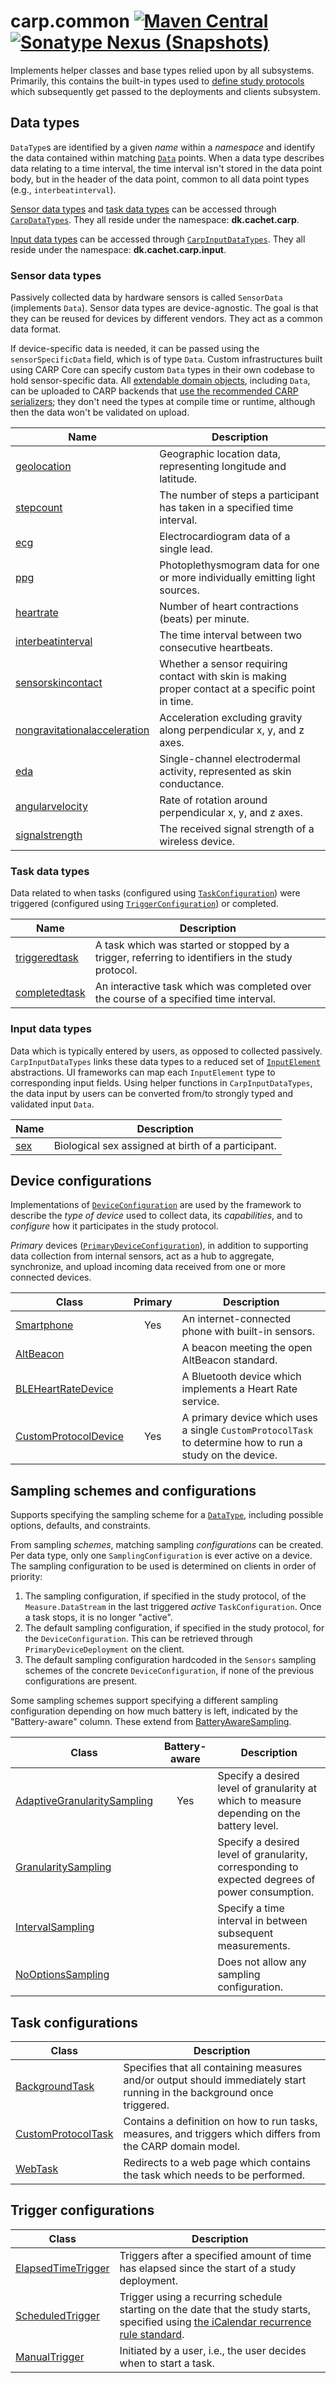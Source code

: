 # carp.common [![Maven Central](https://maven-badges.herokuapp.com/maven-central/dk.cachet.carp.common/carp.common/badge.svg)](https://mvnrepository.com/artifact/dk.cachet.carp.common) [![Sonatype Nexus (Snapshots)](https://img.shields.io/nexus/s/dk.cachet.carp.common/carp.common?server=https%3A%2F%2Foss.sonatype.org)](https://oss.sonatype.org/content/repositories/snapshots/dk/cachet/carp/common/)

Implements helper classes and base types relied upon by all subsystems.
Primarily, this contains the built-in types used to [define study protocols](carp-protocols.md#domain-objects)
which subsequently get passed to the deployments and clients subsystem.

## Data types

`DataType`s are identified by a given _name_ within a _namespace_ and identify the data contained within matching [`Data`](../carp.common/src/commonMain/kotlin/dk/cachet/carp/common/application/data/Data.kt) points.
When a data type describes data relating to a time interval, the time interval isn't stored in the data point body, but in the header of the data point, common to all data point types (e.g., `interbeatinterval`).

[Sensor data types](#sensor-data-types) and [task data types](#task-data-types) can be accessed through [`CarpDataTypes`](../carp.common/src/commonMain/kotlin/dk/cachet/carp/common/application/data/CarpDataTypes.kt).
They all reside under the namespace: **dk.cachet.carp**.

[Input data types](#input-data-types) can be accessed through [`CarpInputDataTypes`](../carp.common/src/commonMain/kotlin/dk/cachet/carp/common/application/data/input/CarpInputDataTypes.kt).
They all reside under the namespace: **dk.cachet.carp.input**.

### Sensor data types

Passively collected data by hardware sensors is called `SensorData` (implements `Data`).
Sensor data types are device-agnostic.
The goal is that they can be reused for devices by different vendors.
They act as a common data format.

If device-specific data is needed, it can be passed using the `sensorSpecificData` field, which is of type `Data`.
Custom infrastructures built using CARP Core can specify custom `Data` types in their own codebase to hold sensor-specific data.
All [extendable domain objects](carp-protocols.md#extending-domain-objects), including `Data`, can be uploaded to CARP backends that [use the recommended CARP serializers](serialization.md#unknownpolymorphicserializer-deserializing-unknown-types);
they don't need the types at compile time or runtime, although then the data won't be validated on upload.

| Name                                                                                                                                        | Description                                                                                        |
|---------------------------------------------------------------------------------------------------------------------------------------------|----------------------------------------------------------------------------------------------------|
| [geolocation](../carp.common/src/commonMain/kotlin/dk/cachet/carp/common/application/data/Geolocation.kt)                                   | Geographic location data, representing longitude and latitude.                                     |
| [stepcount](../carp.common/src/commonMain/kotlin/dk/cachet/carp/common/application/data/StepCount.kt)                                       | The number of steps a participant has taken in a specified time interval.                          |
| [ecg](../carp.common/src/commonMain/kotlin/dk/cachet/carp/common/application/data/ECG.kt)                                                   | Electrocardiogram data of a single lead.                                                           |
| [ppg](../carp.common/src/commonMain/kotlin/dk/cachet/carp/common/application/data/PPG.kt)                                                   | Photoplethysmogram data for one or more individually emitting light sources.                       |
| [heartrate](../carp.common/src/commonMain/kotlin/dk/cachet/carp/common/application/data/HeartRate.kt)                                       | Number of heart contractions (beats) per minute.                                                   |
| [interbeatinterval](../carp.common/src/commonMain/kotlin/dk/cachet/carp/common/application/data/InterbeatInterval.kt)                       | The time interval between two consecutive heartbeats.                                              |
| [sensorskincontact](../carp.common/src/commonMain/kotlin/dk/cachet/carp/common/application/data/SensorSkinContact.kt)                       | Whether a sensor requiring contact with skin is making proper contact at a specific point in time. |
| [nongravitationalacceleration](../carp.common/src/commonMain/kotlin/dk/cachet/carp/common/application/data/NonGravitationalAcceleration.kt) | Acceleration excluding gravity along perpendicular x, y, and z axes.                               |
| [eda](../carp.common/src/commonMain/kotlin/dk/cachet/carp/common/application/data/EDA.kt)                                                   | Single-channel electrodermal activity, represented as skin conductance.                            | 
| [angularvelocity](../carp.common/src/commonMain/kotlin/dk/cachet/carp/common/application/data/AngularVelocity.kt)                           | Rate of rotation around perpendicular x, y, and z axes.                                            |
| [signalstrength](../carp.common/src/commonMain/kotlin/dk/cachet/carp/common/application/data/SignalStrength.kt)                             | The received signal strength of a wireless device.                                                 |

### Task data types

Data related to when tasks (configured using [`TaskConfiguration`](#task-configurations)) were triggered (configured using [`TriggerConfiguration`](#trigger-configurations)) or completed.

| Name                                                                                                                                        | Description                                                                                        |
|---------------------------------------------------------------------------------------------------------------------------------------------|----------------------------------------------------------------------------------------------------|
| [triggeredtask](../carp.common/src/commonMain/kotlin/dk/cachet/carp/common/application/data/TriggeredTask.kt)                               | A task which was started or stopped by a trigger, referring to identifiers in the study protocol.  |
| [completedtask](../carp.common/src/commonMain/kotlin/dk/cachet/carp/common/application/data/CompletedTask.kt)                               | An interactive task which was completed over the course of a specified time interval.              |

### Input data types

Data which is typically entered by users, as opposed to collected passively.
`CarpInputDataTypes` links these data types to a reduced set of [`InputElement`](../carp.common/src/commonMain/kotlin/dk/cachet/carp/common/application/data/input/elements/InputElement.kt) abstractions.
UI frameworks can map each `InputElement` type to corresponding input fields.
Using helper functions in `CarpInputDataTypes`, the data input by users can be converted from/to strongly typed and validated input `Data`.

| Name                                                                                                          | Description                                        |
|---------------------------------------------------------------------------------------------------------------|----------------------------------------------------|
| [sex](../carp.common/src/commonMain/kotlin/dk/cachet/carp/common/application/data/input/Sex.kt)               | Biological sex assigned at birth of a participant. |

## Device configurations

Implementations of [`DeviceConfiguration`](../carp.common/src/commonMain/kotlin/dk/cachet/carp/common/application/devices/DeviceConfiguration.kt) are used by the framework to describe the _type of device_ used to collect data, its _capabilities_,
and to _configure_ how it participates in the study protocol.

_Primary_ devices ([`PrimaryDeviceConfiguration`](../carp.common/src/commonMain/kotlin/dk/cachet/carp/common/application/devices/PrimaryDeviceConfiguration.kt)),
in addition to supporting data collection from internal sensors,
act as a hub to aggregate, synchronize, and upload incoming data received from one or more connected devices. 

| Class                                                                                                                          | Primary | Description                                                                                              |
|--------------------------------------------------------------------------------------------------------------------------------|:-------:|----------------------------------------------------------------------------------------------------------|
| [Smartphone](../carp.common/src/commonMain/kotlin/dk/cachet/carp/common/application/devices/Smartphone.kt)                     |   Yes   | An internet-connected phone with built-in sensors.                                                       |
| [AltBeacon](../carp.common/src/commonMain/kotlin/dk/cachet/carp/common/application/devices/AltBeacon.kt)                       |         | A beacon meeting the open AltBeacon standard.                                                            |
| [BLEHeartRateDevice](../carp.common/src/commonMain/kotlin/dk/cachet/carp/common/application/devices/BLEHeartRateDevice.kt)     |         | A Bluetooth device which implements a Heart Rate service.                                                |
| [CustomProtocolDevice](../carp.common/src/commonMain/kotlin/dk/cachet/carp/common/application/devices/CustomProtocolDevice.kt) |   Yes   | A primary device which uses a single `CustomProtocolTask` to determine how to run a study on the device. |

## Sampling schemes and configurations

Supports specifying the sampling scheme for a [`DataType`](#data-types), including possible options, defaults, and constraints.

From sampling _schemes_, matching sampling _configurations_ can be created.
Per data type, only one `SamplingConfiguration` is ever active on a device.
The sampling configuration to be used is determined on clients in order of priority:

1. The sampling configuration, if specified in the study protocol, of the `Measure.DataStream` in the last triggered _active_ `TaskConfiguration`. 
   Once a task stops, it is no longer "active".
2. The default sampling configuration, if specified in the study protocol, for the `DeviceConfiguration`.
   This can be retrieved through `PrimaryDeviceDeployment` on the client.
3. The default sampling configuration hardcoded in the `Sensors` sampling schemes of the concrete `DeviceConfiguration`, if none of the previous configurations are present.

Some sampling schemes support specifying a different sampling configuration depending on how much battery is left,
indicated by the "Battery-aware" column.
These extend from [BatteryAwareSampling](../carp.common/src/commonMain/kotlin/dk/cachet/carp/common/application/sampling/BatteryAwareSampling.kt).

| Class | Battery-aware | Description |
| --- | :---: | --- |
| [AdaptiveGranularitySampling](../carp.common/src/commonMain/kotlin/dk/cachet/carp/common/application/sampling/AdaptiveGranularitySampling.kt) | Yes | Specify a desired level of granularity at which to measure depending on the battery level. |
| [GranularitySampling](../carp.common/src/commonMain/kotlin/dk/cachet/carp/common/application/sampling/GranularitySampling.kt) | | Specify a desired level of granularity, corresponding to expected degrees of power consumption. |
| [IntervalSampling](../carp.common/src/commonMain/kotlin/dk/cachet/carp/common/application/sampling/IntervalSampling.kt) | | Specify a time interval in between subsequent measurements. |
| [NoOptionsSampling](../carp.common/src/commonMain/kotlin/dk/cachet/carp/common/application/sampling/NoOptionsSampling.kt) | | Does not allow any sampling configuration. |

## Task configurations

| Class | Description |
| --- | --- |
| [BackgroundTask](../carp.common/src/commonMain/kotlin/dk/cachet/carp/common/application/tasks/BackgroundTask.kt) | Specifies that all containing measures and/or output should immediately start running in the background once triggered. |
| [CustomProtocolTask](../carp.common/src/commonMain/kotlin/dk/cachet/carp/common/application/tasks/CustomProtocolTask.kt) | Contains a definition on how to run tasks, measures, and triggers which differs from the CARP domain model. |
| [WebTask](../carp.common/src/commonMain/kotlin/dk/cachet/carp/common/application/tasks/WebTask.kt) | Redirects to a web page which contains the task which needs to be performed. |

## Trigger configurations

| Class | Description |
| --- | --- |
| [ElapsedTimeTrigger](../carp.common/src/commonMain/kotlin/dk/cachet/carp/common/application/triggers/ElapsedTimeTrigger.kt) | Triggers after a specified amount of time has elapsed since the start of a study deployment. |
| [ScheduledTrigger](../carp.common/src/commonMain/kotlin/dk/cachet/carp/common/application/triggers/ScheduledTrigger.kt) | Trigger using a recurring schedule starting on the date that the study starts, specified using [the iCalendar recurrence rule standard](https://icalendar.org/iCalendar-RFC-5545/3-8-5-3-recurrence-rule.html). |
| [ManualTrigger](../carp.common/src/commonMain/kotlin/dk/cachet/carp/common/application/triggers/ManualTrigger.kt) | Initiated by a user, i.e., the user decides when to start a task. |
